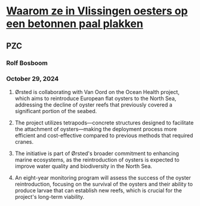 # [Waarom ze in Vlissingen oesters op een betonnen paal plakken](https://advance.lexis.com/api/document?collection=news&id=urn:contentItem:6D98-XGY1-JBHV-K0T2-00000-00&context=1519360)
## PZC
### Rolf Bosboom
### October 29, 2024

1. Ørsted is collaborating with Van Oord on the Ocean Health project, which aims to reintroduce European flat oysters to the North Sea, addressing the decline of oyster reefs that previously covered a significant portion of the seabed.

2. The project utilizes tetrapods—concrete structures designed to facilitate the attachment of oysters—making the deployment process more efficient and cost-effective compared to previous methods that required cranes.

3. The initiative is part of Ørsted's broader commitment to enhancing marine ecosystems, as the reintroduction of oysters is expected to improve water quality and biodiversity in the North Sea.

4. An eight-year monitoring program will assess the success of the oyster reintroduction, focusing on the survival of the oysters and their ability to produce larvae that can establish new reefs, which is crucial for the project's long-term viability.